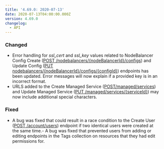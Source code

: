 ```yaml
---
title: '4.69.0: 2020-07-13'
date: 2020-07-13T04:00:00.000Z
version: 4.69.0
changelog:
  - API
---
```


### Changed
- Error handling for _ssl_cert_ and _ssl_key_ values related to NodeBalancer Config Create ([POST /nodebalancers/{nodeBalancerId}/configs](https://developers.linode.com/api/v4/nodebalancers-node-balancer-id-configs/#post)) and Update Config ([PUT nodebalancers/{nodeBalancerId}/configs/{configId}](https://developers.linode.com/api/v4/nodebalancers-node-balancer-id-configs-config-id/#put)) endpoints has been updated. Error messages will now explain if a provided key is in an incorrect format.
- URLS added to the Create Managed Service ([POST/managed/services](https://developers.linode.com/api/v4/managed-services/#post)) and Update Managed Service ([PUT /managed/services/{serviceId}](https://developers.linode.com/api/v4/managed-services-service-id/#put)) may now include additional special characters.

### Fixed
- A bug was fixed that could result in a race condition to the Create User ([POST /account/users](https://developers.linode.com/api/v4/account-users/#post)) endpoint if two identical users were created at the same time.- A bug was fixed that prevented users from adding or editing endpoints in the Tags collection on resources that they had edit permissions for.
